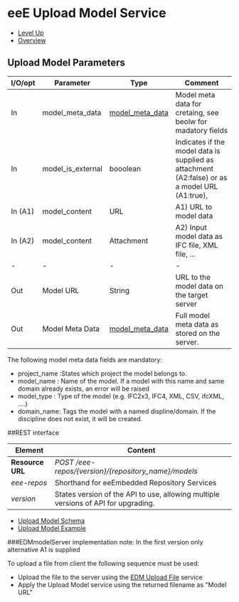 # eeE Upload Model Service #

* [Level Up](../README.md)
* [Overview](./README.md)

## Upload Model Parameters

I/O/opt	| Parameter | Type | Comment |
--------|-----------|------|---------|
In  	|model_meta_data	|[model_meta_data](./a_schemata/model_meta_data.md)	| Model meta data for cretaing, see beolw for madatory fields
In		|model_is_external	|booolean	|Indicates if the model data is supplied as attachment (A2:false) or as a model URL (A1:true), 
In (A1)	|model_content		|URL		| 	A1) URL to model data 
In (A2)	|model_content		|Attachment	|	A2) Input model data as IFC file, XML file, ... 
-|-|-|-|-				
Out 	|Model URL 			|String			|URL to the model data on the target server 
Out 	|Model Meta Data 	|[model_meta_data](./a_schemata/model_meta_data.md)	|Full model meta data as stored on the server.

The following model meta data fields are mandatory:

* project_name :States which project the model belongs to.
* model_name : Name of the model. If a model with this name and same domain already exists, an error will be raised
* model_type : Type of the model (e.g. IFC2x3, IFC4, XML, CSV, ifcXML, ….) 
* domain_name: Tags the model with a named displine/domain. If the discipline does not exist, it will  be created.

##REST interface

Element | Content|
--------|--------|
**Resource URL** 	|*POST /eee-repos/{version}/{repository_name}/models*
*eee-repos*			|Shorthand for eeEmbedded Repository Services
*version*			|States version of the API to use, allowing multiple versions of API for upgrading.

* [Upload Model Schema](upload_model_schema.md)
* [Upload Model Example](upload_model_example.md)

###EDMmodelServer implementation note:
In the first version only alternative A1 is supplied

To upload a file from client the following sequence must be used:

* Upload the file to the server using the [EDM Upload File](edm-file-transfer.md) service
* Apply the Upload Model service using the returned filename as "Model URL"


